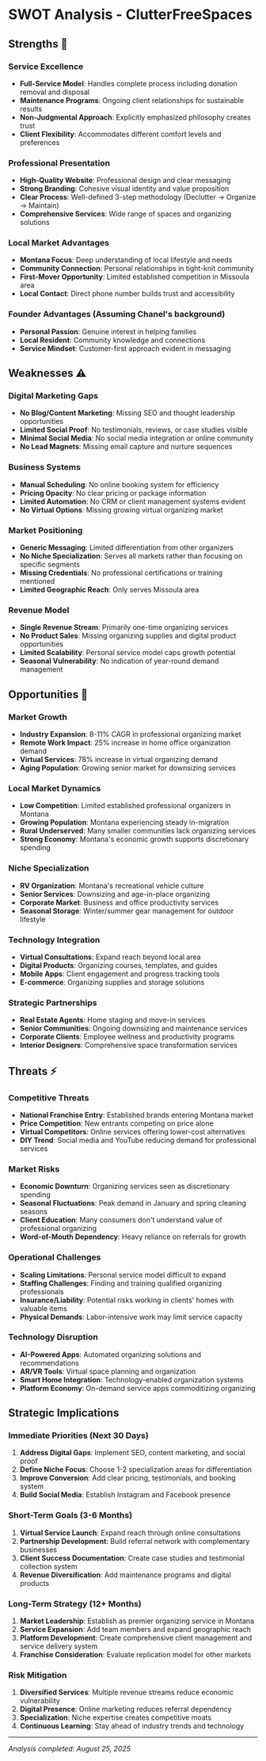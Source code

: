 # SWOT Analysis - ClutterFreeSpaces

## Strengths 💪

### **Service Excellence**
- **Full-Service Model**: Handles complete process including donation removal and disposal
- **Maintenance Programs**: Ongoing client relationships for sustainable results
- **Non-Judgmental Approach**: Explicitly emphasized philosophy creates trust
- **Client Flexibility**: Accommodates different comfort levels and preferences

### **Professional Presentation**
- **High-Quality Website**: Professional design and clear messaging
- **Strong Branding**: Cohesive visual identity and value proposition
- **Clear Process**: Well-defined 3-step methodology (Declutter → Organize → Maintain)
- **Comprehensive Services**: Wide range of spaces and organizing solutions

### **Local Market Advantages**
- **Montana Focus**: Deep understanding of local lifestyle and needs
- **Community Connection**: Personal relationships in tight-knit community
- **First-Mover Opportunity**: Limited established competition in Missoula area
- **Local Contact**: Direct phone number builds trust and accessibility

### **Founder Advantages** (Assuming Chanel's background)
- **Personal Passion**: Genuine interest in helping families
- **Local Resident**: Community knowledge and connections
- **Service Mindset**: Customer-first approach evident in messaging

## Weaknesses ⚠️

### **Digital Marketing Gaps**
- **No Blog/Content Marketing**: Missing SEO and thought leadership opportunities
- **Limited Social Proof**: No testimonials, reviews, or case studies visible
- **Minimal Social Media**: No social media integration or online community
- **No Lead Magnets**: Missing email capture and nurture sequences

### **Business Systems**
- **Manual Scheduling**: No online booking system for efficiency
- **Pricing Opacity**: No clear pricing or package information
- **Limited Automation**: No CRM or client management systems evident
- **No Virtual Options**: Missing growing virtual organizing market

### **Market Positioning**
- **Generic Messaging**: Limited differentiation from other organizers
- **No Niche Specialization**: Serves all markets rather than focusing on specific segments
- **Missing Credentials**: No professional certifications or training mentioned
- **Limited Geographic Reach**: Only serves Missoula area

### **Revenue Model**
- **Single Revenue Stream**: Primarily one-time organizing services
- **No Product Sales**: Missing organizing supplies and digital product opportunities
- **Limited Scalability**: Personal service model caps growth potential
- **Seasonal Vulnerability**: No indication of year-round demand management

## Opportunities 🚀

### **Market Growth**
- **Industry Expansion**: 8-11% CAGR in professional organizing market
- **Remote Work Impact**: 25% increase in home office organization demand
- **Virtual Services**: 78% increase in virtual organizing demand
- **Aging Population**: Growing senior market for downsizing services

### **Local Market Dynamics**
- **Low Competition**: Limited established professional organizers in Montana
- **Growing Population**: Montana experiencing steady in-migration
- **Rural Underserved**: Many smaller communities lack organizing services
- **Strong Economy**: Montana's economic growth supports discretionary spending

### **Niche Specialization**
- **RV Organization**: Montana's recreational vehicle culture
- **Senior Services**: Downsizing and age-in-place organizing
- **Corporate Market**: Business and office productivity services
- **Seasonal Storage**: Winter/summer gear management for outdoor lifestyle

### **Technology Integration**
- **Virtual Consultations**: Expand reach beyond local area
- **Digital Products**: Organizing courses, templates, and guides
- **Mobile Apps**: Client engagement and progress tracking tools
- **E-commerce**: Organizing supplies and storage solutions

### **Strategic Partnerships**
- **Real Estate Agents**: Home staging and move-in services
- **Senior Communities**: Ongoing downsizing and maintenance services
- **Corporate Clients**: Employee wellness and productivity programs
- **Interior Designers**: Comprehensive space transformation services

## Threats ⚡

### **Competitive Threats**
- **National Franchise Entry**: Established brands entering Montana market
- **Price Competition**: New entrants competing on price alone
- **Virtual Competitors**: Online services offering lower-cost alternatives
- **DIY Trend**: Social media and YouTube reducing demand for professional services

### **Market Risks**
- **Economic Downturn**: Organizing services seen as discretionary spending
- **Seasonal Fluctuations**: Peak demand in January and spring cleaning seasons
- **Client Education**: Many consumers don't understand value of professional organizing
- **Word-of-Mouth Dependency**: Heavy reliance on referrals for growth

### **Operational Challenges**
- **Scaling Limitations**: Personal service model difficult to expand
- **Staffing Challenges**: Finding and training qualified organizing professionals
- **Insurance/Liability**: Potential risks working in clients' homes with valuable items
- **Physical Demands**: Labor-intensive work may limit service capacity

### **Technology Disruption**
- **AI-Powered Apps**: Automated organizing solutions and recommendations
- **AR/VR Tools**: Virtual space planning and organization
- **Smart Home Integration**: Technology-enabled organization systems
- **Platform Economy**: On-demand service apps commoditizing organizing

## Strategic Implications

### **Immediate Priorities** (Next 30 Days)
1. **Address Digital Gaps**: Implement SEO, content marketing, and social proof
2. **Define Niche Focus**: Choose 1-2 specialization areas for differentiation
3. **Improve Conversion**: Add clear pricing, testimonials, and booking system
4. **Build Social Media**: Establish Instagram and Facebook presence

### **Short-Term Goals** (3-6 Months)
1. **Virtual Service Launch**: Expand reach through online consultations
2. **Partnership Development**: Build referral network with complementary businesses
3. **Client Success Documentation**: Create case studies and testimonial collection system
4. **Revenue Diversification**: Add maintenance programs and digital products

### **Long-Term Strategy** (12+ Months)
1. **Market Leadership**: Establish as premier organizing service in Montana
2. **Service Expansion**: Add team members and expand geographic reach
3. **Platform Development**: Create comprehensive client management and service delivery system
4. **Franchise Consideration**: Evaluate replication model for other markets

### **Risk Mitigation**
1. **Diversified Services**: Multiple revenue streams reduce economic vulnerability
2. **Digital Presence**: Online marketing reduces referral dependency
3. **Specialization**: Niche expertise creates competitive moats
4. **Continuous Learning**: Stay ahead of industry trends and technology

---
*Analysis completed: August 25, 2025*